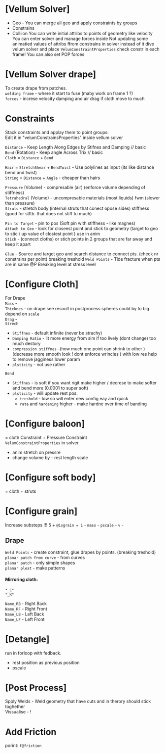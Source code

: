 
# [Vellum Solver]
- Geo - You can merge all geo and apply constraints by groups  
- Constrains 
- Colliion
You can write initial attribs to points of geometry like velocity  
You can enter solver and manage forces inside 
Not updating some animatied values of attribs ffrom constrains in solver  instead of it dive velum solver and place `VelumConstraintProperties` check constr in each frame! You can also set POP forces   
# [Vellum Solver drape]
To create drape from patches.  
`welding frame` - where it start to fuse  (maby work on frame 1 ?)   
`forces` - increse velocity damping and air drag if cloth move to much  

# Constraints
Stack constraints and applay them to point groups:  
Edit it in "velumConstrainsProperties" inside vellum solver   

`Distance` - Keep Length Along Edges by Stifnes and Damping // basic    
`Bend` (Rotation) - Keep angle Across Trix // basic   
`Cloth` = `Distance` + `Bend`  

`Hair` = `StretchShear` + `BendTwist` - Use polylines as input (its like distance bend and twist)    
`String`  = `Distance` + `Angle` - cheaper than hairs    

`Pressure` (Volume) - compresable (air) (enforce volume depending of stiffness)    
`Tetrahedral` (Volume) - uncompresable materials (most liquids) fwm (slower than pressure)          
`Struts` - stretch body (internal struts that conect opose sides)  stiffness (good for stftb. that does not stiff tu much)    

`Pin to Target` - pin to pos (Soft pin with stiffness - like magnes)    
`Attach to Geo` - look for closeest point and stick to geometry (target to geo to stic / up value of clostest point ) use in anim   
`Stich` - (connect cloths) or stich points in 2 groups that are far away and keep it apart    

`Glue`  -  Source and target geo and search distance to connect pts. (check nr constrains per point)   breaking treshold 
`Weld Points` - Tide fracture when pts are in same @P     Breaking level at stress level   


# [Configure Cloth]
 For Drape   
`Mass` -   
`Thicknes` - on drape see resoult in postprocess spheres could by to big  depend on `scale`     
`Drag` -    
`Strech`   
- `Stiffnes` - default infinite (never be strachy) 
- `Damping Ratio` - lit more energy from sim  if too lively  (dont change) too much destory  
- `compression stiffnes` -(how much one point can shrink to other )  (decresse more smooth look ! dont enforce wrincles ) with low res help to remove jagginess lower param  
- `plsticity` - not use rather  

`Bend`
- `Stiffnes` - is soft if you want rigit make higher  / decrese to make softer  and bend more  (0.0001 to super soft)
- `plsticity` - will update rest pos.   
  - `treshold` - low so will enter new config eay and quick     
  - `rate` and  `hardening` higher - make hardne over time of banding    
 
 
# [Configure baloon]
= cloth Constraint + Pressure Constraint    
`VelumConstraintProperties` in solver  
- anim stretch on pressre   
- change volume by - rest length scale    

# [Configure soft body]
= cloth + struts    

# [Configure grain]
Increase substeps !!! 5 + 
`@isgrain = 1` - 
`mass` -
`pscale` - 
`v` - 


## Drape

`Weld Points` - create constraint, glue drapes by points.  (breaking treshold)  
`planar patch from curve` - from curves   
`planar patch` - only simple shapes   
`planar pleat` - make patterns   

#### Mirroring cloth: 

`*_L*`  
`*_R*`  
 
`Name_RB` -   Right Back  
`Name_RF` -   Right Front  
`Name_LB` -   Left Back  
`Name_LF` -   Left Front  

# [Detangle]
run in forloop with fedback.   
- rest position as previous position   
- pscale  

# [Post Process]
Spply Welds - Weld geometry that have cuts  and in therory should stick toghether   
Vissualise - !  

# Add  Friction 
porint: `f@friction`  

